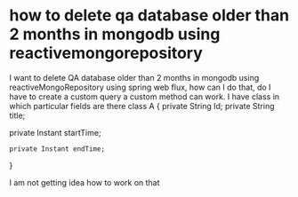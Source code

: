 
# how to delete qa database older than 2 months in mongodb using reactivemongorepository

I want to delete QA database older than 2 months in mongodb using reactiveMongoRepository using spring web flux, how can I do that, do I have to create a custom query a custom method can work. I have class in which particular fields are there
class A {         private String Id;
   private String title;

   private Instant startTime;

    private Instant endTime;

 }

I am not getting idea how to work on that

        